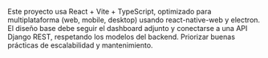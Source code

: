 <!-- Use this file to provide workspace-specific custom instructions to Copilot. For more details, visit https://code.visualstudio.com/docs/copilot/copilot-customization#_use-a-githubcopilotinstructionsmd-file -->

Este proyecto usa React + Vite + TypeScript, optimizado para multiplataforma (web, mobile, desktop) usando react-native-web y electron. El diseño base debe seguir el dashboard adjunto y conectarse a una API Django REST, respetando los modelos del backend. Priorizar buenas prácticas de escalabilidad y mantenimiento.
